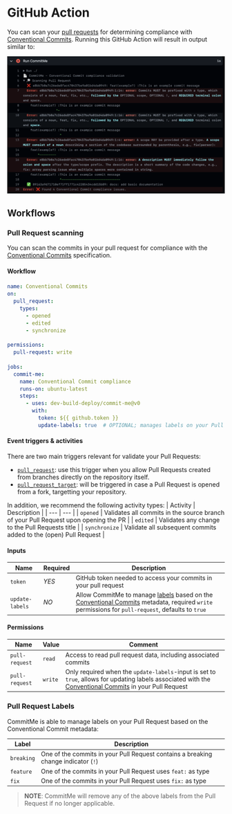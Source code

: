 <!-- 
SPDX-FileCopyrightText: 2023 Kevin de Jong <monkaii@hotmail.com>

SPDX-License-Identifier: GPL-3.0-or-later
-->

# GitHub Action

You can scan your [pull requests](#pull-request-scanning) for determining compliance with [Conventional Commits]. Running this GitHub Action will result in output similar to:

![Example](./images/action-example.png)

## Workflows

### Pull Request scanning

You can scan the commits in your pull request for compliance with the [Conventional Commits] specification.

#### Workflow

```yaml
name: Conventional Commits
on:
  pull_request:
    types:
      - opened
      - edited
      - synchronize

permissions:
  pull-request: write

jobs:
  commit-me:
    name: Conventional Commit compliance
    runs-on: ubuntu-latest
    steps:
      - uses: dev-build-deploy/commit-me@v0
        with:
          token: ${{ github.token }}
          update-labels: true  # OPTIONAL; manages labels on your Pull Request, defaults to `true`
```

#### Event triggers & activities

There are two main triggers relevant for validate your Pull Requests:

* [`pull_request`](https://docs.github.com/en/actions/using-workflows/events-that-trigger-workflows#pull_request): use this trigger when you allow Pull Requests created from branches directly on the repository itself.
* [`pull_request_target`](https://docs.github.com/en/actions/using-workflows/events-that-trigger-workflows#pull_request_target): will be triggered in case a Pull Request is opened from a fork, targetting your repository.

In addition, we recommend the following activity types: 
| Activity | Description |
| --- | --- |
| `opened` | Validates all commits in the source branch of your Pull Request upon opening the PR |
| `edited` | Validates any change to the Pull Requests title |
| `synchronize` | Validate all subsequent commits added to the (open) Pull Request |

#### Inputs

| Name | Required | Description |
| --- | --- | --- |
| `token` | *YES* | GitHub token needed to access your commits in your pull request |
| `update-labels` | *NO* | Allow CommitMe to manage [labels](#pull-request-labels) based on the [Conventional Commits] metadata, required `write` permissions for `pull-request`, defaults to `true` |

#### Permissions

| Name | Value | Comment |
| --- | --- | --- |
| `pull-request` | `read` | Access to read pull request data, including associated commits |
| `pull-request` | `write` | Only required when the `update-labels`-input is set to `true`, allows for updating labels associated with the [Conventional Commits] in your Pull Request |

### Pull Request Labels

CommitMe is able to manage labels on your Pull Request based on the Conventional Commit metadata:

| Label | Description |
| --- | --- |
| `breaking` | One of the commits in your Pull Request contains a breaking change indicator (`!`) |
| `feature` | One of the commits in your Pull Request uses `feat:` as type |
| `fix` | One of the commits in your Pull Request uses `fix:` as type |

> **NOTE**: CommitMe will remove any of the above labels from the Pull Request if no longer applicable.

[Conventional Commits]: https://www.conventionalcommits.org/en/v1.0.0/